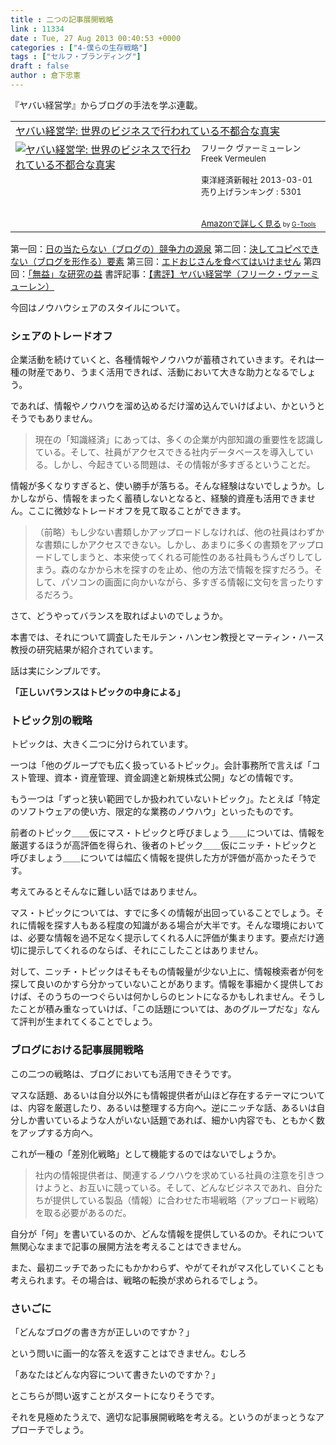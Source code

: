 ```yaml
---
title : 二つの記事展開戦略
link : 11334
date : Tue, 27 Aug 2013 00:40:53 +0000
categories : ["4-僕らの生存戦略"]
tags : ["セルフ・ブランディング"]
draft : false
author : 倉下忠憲
---
```


『ヤバい経営学』からブログの手法を学ぶ連載。

<table  border="0" cellpadding="5"><tr><td colspan="2"><a href="http://www.amazon.co.jp/%E3%83%A4%E3%83%90%E3%81%84%E7%B5%8C%E5%96%B6%E5%AD%A6-%E4%B8%96%E7%95%8C%E3%81%AE%E3%83%93%E3%82%B8%E3%83%8D%E3%82%B9%E3%81%A7%E8%A1%8C%E3%82%8F%E3%82%8C%E3%81%A6%E3%81%84%E3%82%8B%E4%B8%8D%E9%83%BD%E5%90%88%E3%81%AA%E7%9C%9F%E5%AE%9F-%E3%83%95%E3%83%AA%E3%83%BC%E3%82%AF-%E3%83%B4%E3%82%A1%E3%83%BC%E3%83%9F%E3%83%A5%E3%83%BC%E3%83%AC%E3%83%B3/dp/4492502467%3FSubscriptionId%3D15SMZCTB9V8NGR2TW082%26tag%3Drashita1000-22%26linkCode%3Dxm2%26camp%3D2025%26creative%3D165953%26creativeASIN%3D4492502467" target="_top">ヤバい経営学: 世界のビジネスで行われている不都合な真実</a><img src="http://www.assoc-amazon.jp/e/ir?t=rashita1000-22&l=ur2&o=9" width="1" height="1" style="border: none;" alt="" /></td></tr><tr><td valign="top"><a href="http://www.amazon.co.jp/%E3%83%A4%E3%83%90%E3%81%84%E7%B5%8C%E5%96%B6%E5%AD%A6-%E4%B8%96%E7%95%8C%E3%81%AE%E3%83%93%E3%82%B8%E3%83%8D%E3%82%B9%E3%81%A7%E8%A1%8C%E3%82%8F%E3%82%8C%E3%81%A6%E3%81%84%E3%82%8B%E4%B8%8D%E9%83%BD%E5%90%88%E3%81%AA%E7%9C%9F%E5%AE%9F-%E3%83%95%E3%83%AA%E3%83%BC%E3%82%AF-%E3%83%B4%E3%82%A1%E3%83%BC%E3%83%9F%E3%83%A5%E3%83%BC%E3%83%AC%E3%83%B3/dp/4492502467%3FSubscriptionId%3D15SMZCTB9V8NGR2TW082%26tag%3Drashita1000-22%26linkCode%3Dxm2%26camp%3D2025%26creative%3D165953%26creativeASIN%3D4492502467" target="_top"><img src="http://ecx.images-amazon.com/images/I/51Ve8Tgo1yL._SL160_.jpg" border="0" alt="ヤバい経営学: 世界のビジネスで行われている不都合な真実" /></a></td><td valign="top"><font size="-1">フリーク ヴァーミューレン Freek Vermeulen <br /><br />東洋経済新報社  2013-03-01<br />売り上げランキング : 5301<br /><br /><br /><a href="http://www.amazon.co.jp/%E3%83%A4%E3%83%90%E3%81%84%E7%B5%8C%E5%96%B6%E5%AD%A6-%E4%B8%96%E7%95%8C%E3%81%AE%E3%83%93%E3%82%B8%E3%83%8D%E3%82%B9%E3%81%A7%E8%A1%8C%E3%82%8F%E3%82%8C%E3%81%A6%E3%81%84%E3%82%8B%E4%B8%8D%E9%83%BD%E5%90%88%E3%81%AA%E7%9C%9F%E5%AE%9F-%E3%83%95%E3%83%AA%E3%83%BC%E3%82%AF-%E3%83%B4%E3%82%A1%E3%83%BC%E3%83%9F%E3%83%A5%E3%83%BC%E3%83%AC%E3%83%B3/dp/4492502467%3FSubscriptionId%3D15SMZCTB9V8NGR2TW082%26tag%3Drashita1000-22%26linkCode%3Dxm2%26camp%3D2025%26creative%3D165953%26creativeASIN%3D4492502467" target="_top">Amazonで詳しく見る</a></font><font size="-2"> by <a href="http://www.goodpic.com/mt/aws/index.html" >G-Tools</a></font></td></tr></table>

第一回：<a href="https://rashita.net/blog/?p=11297" target="_blank">日の当たらない（ブログの）競争力の源泉</a>
第二回：<a href="https://rashita.net/blog/?p=11303" target="_blank">決してコピペできない（ブログを形作る）要素</a>
第三回：<a href="https://rashita.net/blog/?p=11323" target="_blank">エドおじさんを食べてはいけません</a>
第四回：<a href="https://rashita.net/blog/?p=11330" target="_blank">「無益」な研究の益</a>
書評記事：<a href="https://rashita.net/blog/?p=11291" target="_blank">【書評】ヤバい経営学（フリーク・ヴァーミューレン）</a>

今回はノウハウシェアのスタイルについて。

<H3>シェアのトレードオフ</H3>企業活動を続けていくと、各種情報やノウハウが蓄積されていきます。それは一種の財産であり、うまく活用できれば、活動において大きな助力となるでしょう。

であれば、情報やノウハウを溜め込めるだけ溜め込んでいけばよい、かというとそうでもありません。

<blockquote>
現在の「知識経済」にあっては、多くの企業が内部知識の重要性を認識している。そして、社員がアクセスできる社内データベースを導入している。しかし、今起きている問題は、その情報が多すぎるということだ。
</blockquote>

情報が多くなりすぎると、使い勝手が落ちる。そんな経験はないでしょうか。しかしながら、情報をまったく蓄積しないとなると、経験的資産も活用できません。ここに微妙なトレードオフを見て取ることができます。

<blockquote>
（前略）もし少ない書類しかアップロードしなければ、他の社員はわずかな書類にしかアクセスできない。しかし、あまりに多くの書類をアップロードしてしまうと、本来使ってくれる可能性のある社員もうんざりしてしまう。森のなかから木を探すのを止め、他の方法で情報を探すだろう。そして、パソコンの画面に向かいながら、多すぎる情報に文句を言ったりするだろう。
</blockquote>

さて、どうやってバランスを取ればよいのでしょうか。

本書では、それについて調査したモルテン・ハンセン教授とマーティン・ハース教授の研究結果が紹介されています。

話は実にシンプルです。

<strong>「正しいバランスはトピックの中身による」</strong>

<H3>トピック別の戦略</H3>トピックは、大きく二つに分けられています。

一つは「他のグループでも広く扱っているトピック」。会計事務所で言えば「コスト管理、資本・資産管理、資金調達と新規株式公開」などの情報です。

もう一つは「ずっと狭い範囲でしか扱われていないトピック」。たとえば「特定のソフトウェアの使い方、限定的な業務のノウハウ」といったものです。

前者のトピック＿＿仮にマス・トピックと呼びましょう＿＿については、情報を厳選するほうが高評価を得られ、後者のトピック＿＿仮にニッチ・トピックと呼びましょう＿＿については幅広く情報を提供した方が評価が高かったそうです。

考えてみるとそんなに難しい話ではありません。

マス・トピックについては、すでに多くの情報が出回っていることでしょう。それに情報を探す人もある程度の知識がある場合が大半です。そんな環境においては、必要な情報を過不足なく提示してくれる人に評価が集まります。要点だけ適切に提示してくれるのならば、それにこしたことはありません。

対して、ニッチ・トピックはそもそもの情報量が少ない上に、情報検索者が何を探して良いのかすら分かっていないことがあります。情報を事細かく提供しておけば、そのうちの一つぐらいは何かしらのヒントになるかもしれません。そうしたことが積み重なっていけば、「この話題については、あのグループだな」なんて評判が生まれてくることでしょう。

<H3>ブログにおける記事展開戦略</H3>この二つの戦略は、ブログにおいても活用できそうです。

マスな話題、あるいは自分以外にも情報提供者が山ほど存在するテーマについては、内容を厳選したり、あるいは整理する方向へ。逆にニッチな話、あるいは自分しか書いているような人がいない話題であれば、細かい内容でも、ともかく数をアップする方向へ。

これが一種の「差別化戦略」として機能するのではないでしょうか。

<blockquote>
社内の情報提供者は、関連するノウハウを求めている社員の注意を引きつけようと、お互いに競っている。そして、どんなビジネスであれ、自分たちが提供している製品（情報）に合わせた市場戦略（アップロード戦略）を取る必要があるのだ。
</blockquote>

自分が「何」を書いているのか、どんな情報を提供しているのか。それについて無関心なままで記事の展開方法を考えることはできません。

また、最初ニッチであったにもかかわらず、やがてそれがマス化していくことも考えられます。その場合は、戦略の転換が求められるでしょう。

<H3>さいごに</H3>「どんなブログの書き方が正しいのですか？」

という問いに画一的な答えを返すことはできません。むしろ

「あなたはどんな内容について書きたいのですか？」

とこちらが問い返すことがスタートになりそうです。

それを見極めたうえで、適切な記事展開戦略を考える。というのがまっとうなアプローチでしょう。